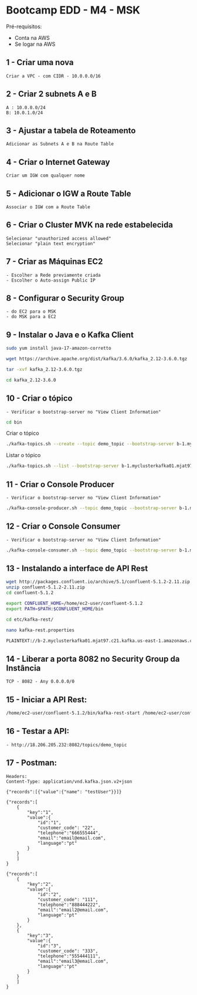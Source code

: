# Bootcamp EDD - M4 - MSK

Pré-requisitos:

- Conta na AWS
- Se logar na AWS

## 1 - Criar uma nova 

    Criar a VPC - com CIDR - 10.0.0.0/16

## 2 - Criar 2 subnets A e B

    A : 10.0.0.0/24
    B: 10.0.1.0/24

## 3 - Ajustar a tabela de Roteamento

    Adicionar as Subnets A e B na Route Table

## 4 - Criar o Internet Gateway

    Criar um IGW com qualquer nome

## 5 - Adicionar o IGW a Route Table

    Associar o IGW com a Route Table

## 6 - Criar o Cluster MVK na rede estabelecida

    Selecionar "unauthorized access allowed"
    Selecionar "plain text encryption"

## 7 - Criar as Máquinas EC2

    - Escolher a Rede previamente criada
    - Escolher o Auto-assign Public IP

## 8 - Configurar o Security Group
    
    - do EC2 para o MSK
    - do MSK para a EC2

## 9 - Instalar o Java e o Kafka Client

```bash
sudo yum install java-17-amazon-corretto

wget https://archive.apache.org/dist/kafka/3.6.0/kafka_2.12-3.6.0.tgz

tar -xvf kafka_2.12-3.6.0.tgz

cd kafka_2.12-3.6.0
```

## 10 - Criar o tópico

    - Verificar o bootstrap-server no "View Client Information"

```bash
cd bin
```

Criar o tópico
```bash
./kafka-topics.sh --create --topic demo_topic --bootstrap-server b-1.myclusterkafka01.mjat97.c21.kafka.us-east-1.amazonaws.com:9092,b-3.myclusterkafka01.mjat97.c21.kafka.us-east-1.amazonaws.com:9092,b-2.myclusterkafka01.mjat97.c21.kafka.us-east-1.amazonaws.com:9092 --replication-factor 3 --partitions 1
```

Listar o tópico
```bash
./kafka-topics.sh --list --bootstrap-server b-1.myclusterkafka01.mjat97.c21.kafka.us-east-1.amazonaws.com:9092,b-3.myclusterkafka01.mjat97.c21.kafka.us-east-1.amazonaws.com:9092,b-2.myclusterkafka01.mjat97.c21.kafka.us-east-1.amazonaws.com:9092
```


## 11 - Criar o Console Producer

    - Verificar o bootstrap-server no "View Client Information"

```bash
./kafka-console-producer.sh --topic demo_topic --bootstrap-server b-1.myclusterkafka01.mjat97.c21.kafka.us-east-1.amazonaws.com:9092,b-3.myclusterkafka01.mjat97.c21.kafka.us-east-1.amazonaws.com:9092,b-2.myclusterkafka01.mjat97.c21.kafka.us-east-1.amazonaws.com:9092
```

## 12 - Criar o Console Consumer

    - Verificar o bootstrap-server no "View Client Information"

```bash
./kafka-console-consumer.sh --topic demo_topic --bootstrap-server b-1.myclusterkafka01.mjat97.c21.kafka.us-east-1.amazonaws.com:9092,b-3.myclusterkafka01.mjat97.c21.kafka.us-east-1.amazonaws.com:9092,b-2.myclusterkafka01.mjat97.c21.kafka.us-east-1.amazonaws.com:9092 --from-beginning
```

## 13 - Instalando a interface de API Rest

```bash
wget http://packages.confluent.io/archive/5.1/confluent-5.1.2-2.11.zip
unzip confluent-5.1.2-2.11.zip
cd confluent-5.1.2

export CONFLUENT_HOME=/home/ec2-user/confluent-5.1.2
export PATH=$PATH:$CONFLUENT_HOME/bin

cd etc/kafka-rest/

nano kafka-rest.properties

PLAINTEXT://b-2.myclusterkafka01.mjat97.c21.kafka.us-east-1.amazonaws.com:9092,PLAINTEXT://b-1.myclusterkafka01.mjat97.c21.kafka.us-east-1.amazonaws.com:9092,PLAINTEXT://b-3.myclusterkafka01.mjat97.c21.kafka.us-east-1.amazonaws.com:9092
```

## 14 - Liberar a porta 8082 no Security Group da Instância

    TCP - 8082 - Any 0.0.0.0/0

## 15 - Iniciar a API Rest:

```bash
/home/ec2-user/confluent-5.1.2/bin/kafka-rest-start /home/ec2-user/confluent-5.1.2/etc/kafka-rest/kafka-rest.properties
```

## 16 - Testar a API:

    - http://18.206.205.232:8082/topics/demo_topic

## 17 - Postman:

```
Headers:
Content-Type: application/vnd.kafka.json.v2+json
```

```
{"records":[{"value":{"name": "testUser"}}]}
```

```
{"records":[
    {
        "key":"1",
        "value":{
            "id":"1",
            "customer_code": "22",
            "telephone":"666555444",
            "email":"email@email.com",
            "language":"pt"
        }
    }
    ]
}
```

```
{"records":[
    {
        "key":"2",
        "value":{
            "id":"2",
            "customer_code": "111",
            "telephone":"888444222",
            "email":"email2@email.com",
            "language":"pt"
        }
    },
    {
        "key":"3",
        "value":{
            "id":"3",
            "customer_code": "333",
            "telephone":"555444111",
            "email":"email3@email.com",
            "language":"pt"
        }
    }
    ]
}
```
